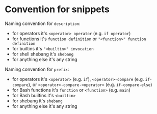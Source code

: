 # Convention for snippets

Naming convention for `description`:

- for operators it's `<operator> operator` (e.g. `if operator`)
- for functions it's `function definition` or `"<function>" function definition`
- for builtins it's `"<builtin>" invocation`
- for shell shebang it's `shebang`
- for anything else it's any string

Naming convention for `prefix`:

- for operators it's `<operator>` (e.g. `if`), `<operator>-compare` (e.g. `if-compare`), or `<operator>-compare-<operator>` (e.g. `if-compare-else`)
- for Bash functions it's `function` or `<function>` (e.g. `main`)
- for Bash builtins it's `<builtin>`
- for shebang it's `shebang`
- for anything else it's any string
